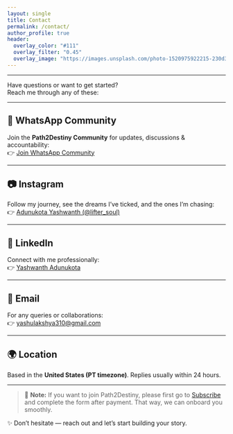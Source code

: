 ```yaml
---
layout: single
title: Contact
permalink: /contact/
author_profile: true
header:
  overlay_color: "#111"
  overlay_filter: "0.45"
  overlay_image: "https://images.unsplash.com/photo-1520975922215-230d3bc05d8d?q=80&w=1600&auto=format&fit=crop"
---
```

---

Have questions or want to get started?  
Reach me through any of these:

---

## 📱 WhatsApp Community  
Join the **Path2Destiny Community** for updates, discussions & accountability:  
👉 [Join WhatsApp Community](https://chat.whatsapp.com/D1Srou22Ak6AoRaimfAqDt?mode=ems_copy_c)

---

## 📷 Instagram  
Follow my journey, see the dreams I’ve ticked, and the ones I’m chasing:  
👉 [Adunukota Yashwanth (@lifter_soul)](https://www.instagram.com/lifter_soul?igsh=cGhoOTVqNmdpcXAz&utm_source=qr)   

---

## 💼 LinkedIn  
Connect with me professionally:  
👉 [Yashwanth Adunukota](https://www.linkedin.com/in/adunukota-yashwanth-73b32a18b/)

---

## 📧 Email  
For any queries or collaborations:  
👉 [yashulakshya310@gmail.com](mailto:yashulakshya310@gmail.com)

---

## 🌍 Location  
Based in the **United States (PT timezone)**. Replies usually within 24 hours.  

---

> 📌 **Note:** If you want to join Path2Destiny, please first go to [Subscribe](/subscribe/) and complete the form after payment. That way, we can onboard you smoothly.  

✨ Don’t hesitate — reach out and let’s start building your story.
